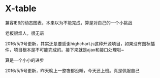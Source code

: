 # X-table

兼容IE6的动态图表，本来以为不能完成，算是对自己的一个小挑战

老板很烦人，很无语


2016/5/3号更新，其实还是要感谢highchart.js这种开源项目，如果没有图标插件，项目根本是不可能完成的。接下来就是ajax和接口处理啦~

算是一个小小的进步

2016/5/5号更新，昨天晚上一整夜都没睡，今天还上班。真是佩服自己